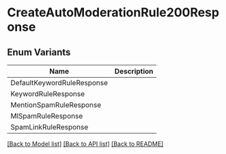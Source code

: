 # CreateAutoModerationRule200Response

## Enum Variants

| Name | Description |
|---- | -----|
| DefaultKeywordRuleResponse |  |
| KeywordRuleResponse |  |
| MentionSpamRuleResponse |  |
| MlSpamRuleResponse |  |
| SpamLinkRuleResponse |  |

[[Back to Model list]](../README.md#documentation-for-models) [[Back to API list]](../README.md#documentation-for-api-endpoints) [[Back to README]](../README.md)


